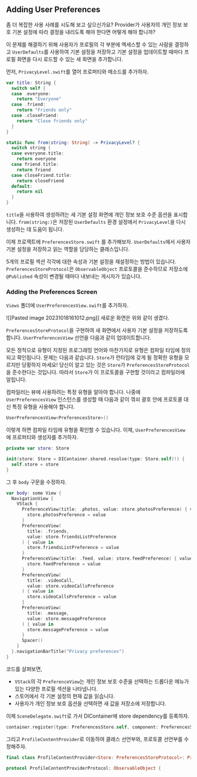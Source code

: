 ## Adding User Preferences
좀 더 복잡한 사용 사례를 시도해 보고 싶으신가요? Provider가 사용자의 개인 정보 보호 기본 설정에 따라 결정을 내리도록 해야 한다면 어떻게 해야 합니까?

이 문제를 해결하기 위해 사용자가 프로필의 각 부분에 액세스할 수 있는 사람을 결정하고 `UserDefaults`를 사용하여 기본 설정을 저장하고 기본 설정을 업데이트할 때마다 프로필 화면을 다시 로드할 수 있는 새 화면을 추가합니다.

먼저, `PrivacyLevel.swift`를 열어 프로퍼티와 메소드를 추가하자.
```swift
var title: String {
  switch self {
  case .everyone:
    return "Everyone"
  case .friend:
    return "Friends only"
  case .closeFriend:
    return "Close friends only"
  }
}

static func from(string: String) -> PrivacyLevel? {
  switch string {
  case everyone.title:
    return everyone
  case friend.title:
    return friend
  case closeFriend.title:
    return closeFriend
  default:
    return nil
  }
}
```

`title`을 사용하여 생성하려는 새 기본 설정 화면에 개인 정보 보호 수준 옵션을 표시합니다. `from(string:)`은 저장된 `UserDefaults` 환경 설정에서 `PrivacyLevel`을 다시 생성하는 데 도움이 됩니다.

이제 프로젝트에 `PreferencesStore.swift` 를 추가해보자.
`UserDefaults`에서 사용자 기본 설정을 저장하고 읽는 역할을 담당하는 클래스입니다.

5개의 프로필 섹션 각각에 대한 속성과 기본 설정을 재설정하는 방법이 있습니다.
`PreferencesStoreProtocol`은 `ObservableObject` 프로토콜을 준수하므로 저장소에 `@Published` 속성이 변경될 때마다 내보내는 게시자가 있습니다.

### Adding the Preferences Screen
`Views` 폴더에 `UserPreferencesView.swift`를 추가하자.

![[Pasted image 20231018161012.png]]
새로운 화면은 위와 같이 생겼다.

`PreferencesStoreProtocol`을 구현하여 새 화면에서 사용자 기본 설정을 저장하도록 합니다. `UserPreferencesView` 선언을 다음과 같이 업데이트합니다.

모든 정적으로 유형이 지정된 프로그래밍 언어와 마찬가지로 유형은 컴파일 타임에 정의되고 확인됩니다.
문제는 다음과 같습니다. `Store`가 런타임에 갖게 될 정확한 유형을 모르지만 당황하지 마세요! 당신이 알고 있는 것은 `Store`가 `PreferencesStoreProtocol`을 준수한다는 것입니다. 따라서 `Store`가 이 프로토콜을 구현할 것이라고 컴파일러에 알립니다.

컴파일러는 뷰에 사용하려는 특정 유형을 알아야 합니다. 나중에 `UserPreferencesView` 인스턴스를 생성할 때 다음과 같이 꺾쇠 괄호 안에 프로토콜 대신 특정 유형을 사용해야 합니다.
```swift
UserPreferencesView<PreferencesStore>()
```

이렇게 하면 컴파일 타임에 유형을 확인할 수 있습니다. 이제, `UserPreferencesView` 에 프로퍼티와 생성자를 추가하자.

```swift
private var store: Store

init(store: Store = DIContainer.shared.resolve(type: Store.self)!) {
  self.store = store
}
```

그 후 `body` 구문을 수정하자.
```swift
var body: some View {
  NavigationView {
    VStack {
      PreferenceView(title: .photos, value: store.photosPreference) { value in
        store.photosPreference = value
      }
      PreferenceView(
        title: .friends, 
        value: store.friendsListPreference
      ) { value in
        store.friendsListPreference = value
      }
      PreferenceView(title: .feed, value: store.feedPreference) { value in
        store.feedPreference = value
      }
      PreferenceView(
        title: .videoCall, 
        value: store.videoCallsPreference
      ) { value in
        store.videoCallsPreference = value
      }
      PreferenceView(
        title: .message, 
        value: store.messagePreference
      ) { value in
        store.messagePreference = value
      }
      Spacer()
    }
  }.navigationBarTitle("Privacy preferences")
}
```

코드를 살펴보면,

- `VStack`의 각 `PreferenceView`는 개인 정보 보호 수준을 선택하는 드롭다운 메뉴가 있는 다양한 프로필 섹션을 나타냅니다.
- 스토어에서 각 기본 설정의 현재 값을 읽습니다.
- 사용자가 개인 정보 보호 옵션을 선택하면 새 값을 저장소에 저장합니다.

이제 `SceneDelegate.swift`로 가서 DIContainer에 store dependency를 등록하자.
```swift
container.register(type: PreferencesStore.self, component: PreferencesStore())
```

그리고 `ProfileContentProvider`로 이동하여 클래스 선언부와, 프로토콜 선언부를 수정해주자.
```swift
final class ProfileContentProvider<Store: PreferencesStoreProtocol>: ProfileContentProviderProtocol {
```

```swift
protocol ProfileContentProviderProtocol: ObservableObject {
```

